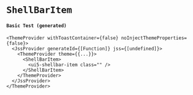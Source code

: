 # `ShellBarItem`

#### `Basic Test (generated)`

```
<ThemeProvider withToastContainer={false} noInjectThemeProperties={false}>
  <JssProvider generateId={[Function]} jss={[undefined]}>
    <ThemeProvider theme={{...}}>
      <ShellBarItem>
        <ui5-shellbar-item class="" />
      </ShellBarItem>
    </ThemeProvider>
  </JssProvider>
</ThemeProvider>
```

